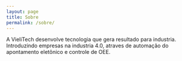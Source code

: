 ```yaml
---
layout: page
title: Sobre
permalink: /sobre/
---
```


A VieliTech desenvolve tecnologia que gera resultado para industria. Introduzindo empresas na industria 4.0, atraves de automação do apontamento eletônico e controle de OEE.
